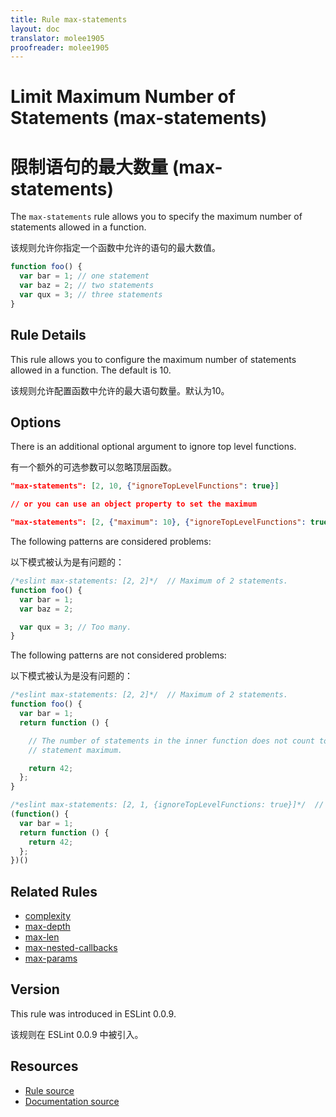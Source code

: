 ```yaml
---
title: Rule max-statements
layout: doc
translator: molee1905
proofreader: molee1905
---
```

<!-- Note: No pull requests accepted for this file. See README.md in the root directory for details. -->

# Limit Maximum Number of Statements (max-statements)

# 限制语句的最大数量 (max-statements)

The `max-statements` rule allows you to specify the maximum number of statements allowed in a function.

该规则允许你指定一个函数中允许的语句的最大数值。

```js
function foo() {
  var bar = 1; // one statement
  var baz = 2; // two statements
  var qux = 3; // three statements
}
```

## Rule Details

This rule allows you to configure the maximum number of statements allowed in a function.  The default is 10.

该规则允许配置函数中允许的最大语句数量。默认为10。

## Options

There is an additional optional argument to ignore top level functions.

有一个额外的可选参数可以忽略顶层函数。

```json
"max-statements": [2, 10, {"ignoreTopLevelFunctions": true}]

// or you can use an object property to set the maximum

"max-statements": [2, {"maximum": 10}, {"ignoreTopLevelFunctions": true}]
```

The following patterns are considered problems:

以下模式被认为是有问题的：

```js
/*eslint max-statements: [2, 2]*/  // Maximum of 2 statements.
function foo() {
  var bar = 1;
  var baz = 2;

  var qux = 3; // Too many.
}
```

The following patterns are not considered problems:

以下模式被认为是没有问题的：

```js
/*eslint max-statements: [2, 2]*/  // Maximum of 2 statements.
function foo() {
  var bar = 1;
  return function () {

    // The number of statements in the inner function does not count toward the
    // statement maximum.

    return 42;
  };
}
```

```js
/*eslint max-statements: [2, 1, {ignoreTopLevelFunctions: true}]*/  // Maximum of 1 statement.
(function() {
  var bar = 1;
  return function () {
    return 42;
  };
})()
```

## Related Rules

* [complexity](complexity)
* [max-depth](max-depth)
* [max-len](max-len)
* [max-nested-callbacks](max-nested-callbacks)
* [max-params](max-params)

## Version

This rule was introduced in ESLint 0.0.9.

该规则在 ESLint 0.0.9 中被引入。

## Resources

* [Rule source](https://github.com/eslint/eslint/tree/master/lib/rules/max-statements.js)
* [Documentation source](https://github.com/eslint/eslint/tree/master/docs/rules/max-statements.md)
